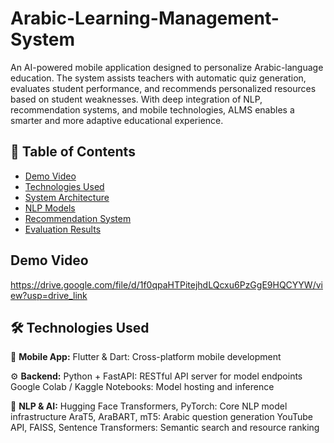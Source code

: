 # Arabic-Learning-Management-System

An AI-powered mobile application designed to personalize Arabic-language education. The system assists teachers with automatic quiz generation, evaluates student performance, and recommends personalized resources based on student weaknesses. With deep integration of NLP, recommendation systems, and mobile technologies, ALMS enables a smarter and more adaptive educational experience.

## 📑 Table of Contents
- [Demo Video](#demo-video)  
- [Technologies Used](#technologies-used)  
- [System Architecture](#system-architecture)  
- [NLP Models](#nlp-models)  
- [Recommendation System](#recommendation-system)  
- [Evaluation Results](#evaluation-results)  

## Demo Video
https://drive.google.com/file/d/1f0qpaHTPitejhdLQcxu6PzGgE9HQCYYW/view?usp=drive_link

## 🛠️ Technologies Used

📱 **Mobile App:**
Flutter & Dart: Cross-platform mobile development

⚙️ **Backend:**
Python + FastAPI: RESTful API server for model endpoints
Google Colab / Kaggle Notebooks: Model hosting and inference

🤖 **NLP & AI:**
Hugging Face Transformers, PyTorch: Core NLP model infrastructure
AraT5, AraBART, mT5: Arabic question generation
YouTube API, FAISS, Sentence Transformers: Semantic search and resource ranking
